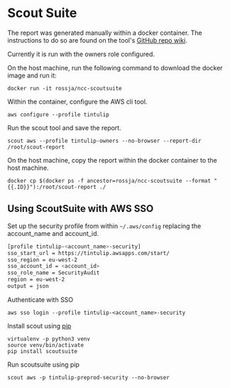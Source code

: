 # Scout Suite

The report was generated manually within a docker container. The instructions to do so are found on the tool's [GitHub repo wiki](https://github.com/nccgroup/ScoutSuite/wiki/Docker-Image).

Currently it is run with the owners role configured.

On the host machine, run the following command to download the docker image and run it:

`docker run -it rossja/ncc-scoutsuite`

Within the container, configure the AWS cli tool.

`aws configure --profile tintulip`

Run the scout tool and save the report.

`scout aws --profile tintulip-owners --no-browser --report-dir /root/scout-report`

On the host machine, copy the report within the docker container to the host machine.

`docker cp $(docker ps -f ancestor=rossja/ncc-scoutsuite --format "{{.ID}}"):/root/scout-report ./`

## Using ScoutSuite with AWS SSO

Set up the security profile from within `~/.aws/config` replacing the account_name and account_id.

```bash
[profile tintulip-<account_name>-security]
sso_start_url = https://tintulip.awsapps.com/start/
sso_region = eu-west-2
sso_account_id = <account_id>
sso_role_name = SecurityAudit
region = eu-west-2
output = json
```

Authenticate with SSO

```
aws sso login --profile tintulip-<account_name>-security
```

Install scout using [pip](https://github.com/nccgroup/ScoutSuite/wiki/Setup#via-pip)
```
virtualenv -p python3 venv
source venv/bin/activate
pip install scoutsuite
```

Run scoutsuite using pip

```
scout aws -p tintulip-preprod-security --no-browser
```